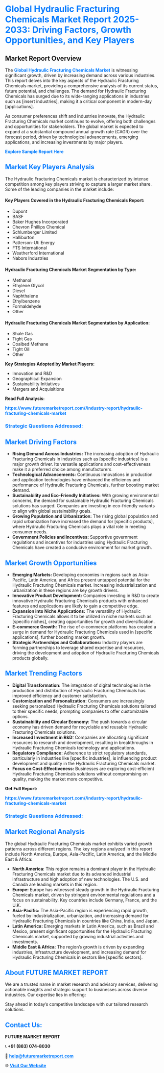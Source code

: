 <h1 style="color: #007BFF;">Global Hydraulic Fracturing Chemicals Market Report 2025-2033: Driving Factors, Growth Opportunities, and Key Players</h1>

<section id="overview">
<h2>Market Report Overview</h2>
<p>The <a href="https://www.futuremarketreport.com//industry-report/hydraulic-fracturing-chemicals-market" style="color: #007BFF; text-decoration: none;"><strong>Global Hydraulic Fracturing Chemicals Market</strong></a> is witnessing significant growth, driven by increasing demand across various industries. This report delves into the key aspects of the Hydraulic Fracturing Chemicals market, providing a comprehensive analysis of its current status, future potential, and challenges. The demand for Hydraulic Fracturing Chemicals has surged due to its wide-ranging applications in industries such as [insert industries], making it a critical component in modern-day [applications].</p>
<p>As consumer preferences shift and industries innovate, the Hydraulic Fracturing Chemicals market continues to evolve, offering both challenges and opportunities for stakeholders. The global market is expected to expand at a substantial compound annual growth rate (CAGR) over the forecast period, driven by technological advancements, emerging applications, and increasing investments by major players.</p>
</section>

<section id="overview">
<p><a href="https://www.futuremarketreport.com//request-sample/reportId=92842" style="color: #007BFF; text-decoration: none;"><strong>Explore Sample Report Here</strong></a></p>
</section>

<section id="key-players">
<h2 style="color: #007BFF;">Market Key Players Analysis</h2>
<p>The Hydraulic Fracturing Chemicals market is characterized by intense competition among key players striving to capture a larger market share. Some of the leading companies in the market include:</p>
<h4>Key Players Covered in the Hydraulic Fracturing Chemicals Report:</h4>
<ul><li>Dupont</li><li>BASF</li><li>Baker Hughes Incorporated</li><li>Chevron Phillips Chemical</li><li>Schlumberger Limited</li><li>Halliburton</li><li>Patterson-Uti Energy</li><li>FTS International</li><li>Weatherford International</li><li>Nabors Industries</li></ul>
<h4>Hydraulic Fracturing Chemicals Market Segmentation by Type:</h4>
<ul><li>Methanol</li><li>Ethylene Glycol</li><li>Diesel</li><li>Naphthalene</li><li>Ethylbenzene</li><li>Formaldehyde</li><li>Other</li></ul>

<h4>Hydraulic Fracturing Chemicals Market Segmentation by Application:</h4>
<ul><li>Shale Gas</li><li>Tight Gas</li><li>Coalbed Methane</li><li>Tight Oil</li><li>Other</li></ul>
<p><strong>Key Strategies Adopted by Market Players:</strong></p>
<ul>
<li>Innovation and R&D</li>
<li>Geographical Expansion</li>
<li>Sustainability Initiatives</li>
<li>Mergers and Acquisitions</li>
</ul>
</section>

<section>
<p><strong>Read Full Analysis: </strong></p><a href="https://www.futuremarketreport.com//industry-report/hydraulic-fracturing-chemicals-market" style="color: #007BFF; text-decoration: none;"><strong>https://www.futuremarketreport.com//industry-report/hydraulic-fracturing-chemicals-market</strong></a>
<h3 style="color: #007BFF;">Strategic Questions Addressed:</h3>
</section>

<section id="driving-factors">
<h2 style="color: #007BFF;">Market Driving Factors</h2>
<ul>
<li><strong>Rising Demand Across Industries:</strong> The increasing adoption of Hydraulic Fracturing Chemicals in industries such as [specific industries] is a major growth driver. Its versatile applications and cost-effectiveness make it a preferred choice among manufacturers.</li>
<li><strong>Technological Advancements:</strong> Continuous innovations in production and application technologies have enhanced the efficiency and performance of Hydraulic Fracturing Chemicals, further boosting market demand.</li>
<li><strong>Sustainability and Eco-Friendly Initiatives:</strong> With growing environmental concerns, the demand for sustainable Hydraulic Fracturing Chemicals solutions has surged. Companies are investing in eco-friendly variants to align with global sustainability goals.</li>
<li><strong>Growing Population and Urbanization:</strong> The rising global population and rapid urbanization have increased the demand for [specific products], where Hydraulic Fracturing Chemicals plays a vital role in meeting consumer needs.</li>
<li><strong>Government Policies and Incentives:</strong> Supportive government regulations and incentives for industries using Hydraulic Fracturing Chemicals have created a conducive environment for market growth.</li>
</ul>
</section>

<section id="growth-opportunities">
<h2 style="color: #007BFF;">Market Growth Opportunities</h2>
<ul>
<li><strong>Emerging Markets:</strong> Developing economies in regions such as Asia-Pacific, Latin America, and Africa present untapped potential for the Hydraulic Fracturing Chemicals market. Increasing industrialization and urbanization in these regions are key growth drivers.</li>
<li><strong>Innovative Product Development:</strong> Companies investing in R&D to create innovative Hydraulic Fracturing Chemicals products with enhanced features and applications are likely to gain a competitive edge.</li>
<li><strong>Expansion into Niche Applications:</strong> The versatility of Hydraulic Fracturing Chemicals allows it to be utilized in niche markets such as [specific niches], creating opportunities for growth and diversification.</li>
<li><strong>E-commerce Growth:</strong> The rise of e-commerce platforms has created a surge in demand for Hydraulic Fracturing Chemicals used in [specific applications], further boosting market growth.</li>
<li><strong>Strategic Partnerships and Collaborations:</strong> Industry players are forming partnerships to leverage shared expertise and resources, driving the development and adoption of Hydraulic Fracturing Chemicals products globally.</li>
</ul>
</section>

<section id="trending-factors">
<h2 style="color: #007BFF;">Market Trending Factors</h2>
<ul>
<li><strong>Digital Transformation:</strong> The integration of digital technologies in the production and distribution of Hydraulic Fracturing Chemicals has improved efficiency and customer satisfaction.</li>
<li><strong>Customization and Personalization:</strong> Consumers are increasingly seeking personalized Hydraulic Fracturing Chemicals solutions tailored to their specific needs, prompting companies to offer customizable options.</li>
<li><strong>Sustainability and Circular Economy:</strong> The push towards a circular economy has driven demand for recyclable and reusable Hydraulic Fracturing Chemicals solutions.</li>
<li><strong>Increased Investment in R&D:</strong> Companies are allocating significant resources to research and development, resulting in breakthroughs in Hydraulic Fracturing Chemicals technology and applications.</li>
<li><strong>Regulatory Compliance:</strong> Adherence to strict regulatory standards, particularly in industries like [specific industries], is influencing product development and quality in the Hydraulic Fracturing Chemicals market.</li>
<li><strong>Focus on Cost-Effectiveness:</strong> Businesses are exploring cost-efficient Hydraulic Fracturing Chemicals solutions without compromising on quality, making the market more competitive.</li>
</ul>
</section>

<section>
<p><strong>Get Full Report: </strong></p><a href="https://www.futuremarketreport.com//industry-report/hydraulic-fracturing-chemicals-market" style="color: #007BFF; text-decoration: none;"><strong>https://www.futuremarketreport.com//industry-report/hydraulic-fracturing-chemicals-market</strong></a>
<h3 style="color: #007BFF;">Strategic Questions Addressed:</h3>
</section>


<section id="regional-analysis">
<h2 style="color: #007BFF;">Market Regional Analysis</h2>
<p>The global Hydraulic Fracturing Chemicals market exhibits varied growth patterns across different regions. The key regions analyzed in this report include North America, Europe, Asia-Pacific, Latin America, and the Middle East & Africa:</p>
<ul>
<li><strong>North America:</strong> This region remains a dominant player in the Hydraulic Fracturing Chemicals market due to its advanced industrial infrastructure and high adoption of new technologies. The U.S. and Canada are leading markets in this region.</li>
<li><strong>Europe:</strong> Europe has witnessed steady growth in the Hydraulic Fracturing Chemicals market, driven by stringent environmental regulations and a focus on sustainability. Key countries include Germany, France, and the U.K.</li>
<li><strong>Asia-Pacific:</strong> The Asia-Pacific region is experiencing rapid growth, fueled by industrialization, urbanization, and increasing demand for Hydraulic Fracturing Chemicals in countries like China, India, and Japan.</li>
<li><strong>Latin America:</strong> Emerging markets in Latin America, such as Brazil and Mexico, present significant opportunities for the Hydraulic Fracturing Chemicals market, supported by growing industrial activities and investments.</li>
<li><strong>Middle East & Africa:</strong> The region’s growth is driven by expanding industries, infrastructure development, and increasing demand for Hydraulic Fracturing Chemicals in sectors like [specific sectors].</li>
</ul>
</section>

<footer>
<h2 style="color: #007BFF;">About FUTURE MARKET REPORT</h2>
<p>We are a trusted name in market research and advisory services, delivering actionable insights and strategic support to businesses across diverse industries. Our expertise lies in offering:</p>

<p>Stay ahead in today’s competitive landscape with our tailored research solutions.</p>

<h2 style="color: #007BFF;">Contact Us:</h2>
<p><strong>FUTURE MARKET REPORT</strong></p>
<p>📞 <strong>+91 (883) 074-8030</strong></p>
<p>📧 <strong><a href="mailto:help@futuremarketreport.com" style="color: #007BFF;">help@futuremarketreport.com</a></strong></p>
<p>🌐 <strong><a href="https://www.futuremarketreport.com/" style="color: #007BFF;">Visit Our Website</a></strong></p>
</footer>